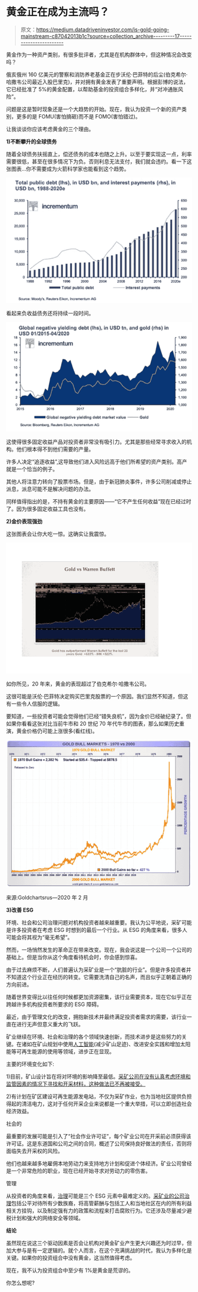 # 黄金正在成为主流吗？

> 原文：<https://medium.datadriveninvestor.com/is-gold-going-mainstream-c87042013b1c?source=collection_archive---------17----------------------->

黄金作为一种资产类别，有很多批评者，尤其是在机构群体中，但这种情况会改变吗？

俄亥俄州 160 亿美元的警察和消防养老基金正在步沃伦·巴菲特的后尘(伯克希尔·哈撒韦公司最近入股巴里克)，并对拥有黄金发表了重要声明。根据彭博的说法，它已经批准了 5%的黄金配置，以帮助基金的投资组合多样化，并“对冲通胀风险”。

问题是这是暂时现象还是一个大趋势的开始。现在，我认为投资一个新的资产类别，更多的是 FOMU(害怕搞砸)而不是 FOMO(害怕错过)。

让我谈谈你应该考虑黄金的三个理由。

**1)不断攀升的全球债务**

随着全球债务扶摇直上，偿还债务的成本也随之上升。以至于要实现这一点，利率需要很低，甚至在很多情况下为负。否则利息无法支付，我们就会违约。看一下这张图表…你不需要成为火箭科学家也能看到这个趋势。

![](img/6ad57dc1a7d9bf709eb026bff465ccf3.png)

看起来负收益债务还将持续一段时间。

![](img/5a08a02138ad579955f3e9fb181eb4ea.png)

这使得很多固定收益产品对投资者非常没有吸引力。尤其是那些经常寻求收入的机构。他们根本得不到他们需要的产量。

许多人决定“追逐收益”,这导致他们进入风险远高于他们所希望的资产类别。高产就是一个恰当的例子。

其他人将注意力转向了股票市场。但是，由于新冠肺炎事件，许多公司削减或停止派息，派息可能不是解决问题的办法。

同样值得指出的是，不持有黄金的主要原因——“它不产生任何收益”现在已经过时了。因为很多固定收益工具也没有。

**2)金价表现强劲**

这张图表会让你大吃一惊。这确实让我震惊。

![](img/15af324c6c7775c8319f5687a0fd560a.png)

如你所见，20 年来，黄金的表现超过了伯克希尔·哈撒韦公司。

这很可能是沃伦·巴菲特决定购买巴里克股票的一个原因。我们显然不知道，但这有一些令人信服的逻辑。

要知道，一些投资者可能会觉得他们已经“错失良机”，因为金价已经破纪录了。但如果你看看这张对比当前牛市和 20 世纪 70 年代牛市的图表，那么如果历史重演，黄金价格仍可能上涨很多(看红线)。

![](img/7ad0e9ed847a277958578754bf0890af.png)

来源:Goldchartsrus—2020 年 2 月

**3)改善 ESG**

环境、社会和公司治理问题对机构投资者越来越重要。我认为公平地说，采矿可能是许多投资者在考虑 ESG 时想到的最后一个行业。从 ESG 的角度来看，很多人可能会将其视为“毫无希望”。

然而，一场悄然发生的革命正在带来改变。现在，我会说这是一个公司一个公司的基础上。但是当你从这个角度看待机会时，你会感到惊喜。

由于过去麻烦不断，人们普遍认为采矿业是一个“肮脏的行业”。但是许多投资者并不知道这个行业正在经历的转变。它需要洗清自己的名声，而且似乎正朝着正确的方向前进。

随着世界变得比以往任何时候都更加资源密集，该行业需要资本，现在它似乎正在跨越许多机构投资者所要求的 ESG 障碍。

最近，由于管理文化的改变，拥抱新技术并最终满足投资者需求的需要，该行业一直在进行无声但意义重大的飞跃。

矿业继续在环境、社会和治理的各个领域快速创新，而技术进步是这些努力的关键。在诸如在矿山规划中使用[人工智能](https://esgclarity.com/firms-use-artificial-intelligence-for-esg-index-range/)(减少矿山足迹)、改进安全实践和增加太阳能等可再生能源的使用等领域，进步正在显现。

主要的环境变化如下:

1)目前，矿山设计旨在将对环境的影响降至最低。[采矿公司在没有认真考虑环境和监管因素的情况下寻找和开采材料，这种做法已不再被接受。](https://esgclarity.com/achieving-sdgs-62-years-behind-schedule/)

2)有计划在矿区建设可再生能源发电站，不仅为采矿作业，也为当地社区提供负担得起的清洁电力，这对于任何开采企业来说都是一个重大举措，可以立即创造社会经济效益。

社会的

最重要的发展可能是引入了“社会作业许可证”，每个矿业公司在开采前必须获得该许可证。这是东道国和公司之间的合同，概述了公司保持良好做法的责任，否则将面临失去开采权的风险。

他们也越来越多地雇佣本地劳动力来支持地方计划和促进个体经济。矿业公司曾经是一个非常危险的职业，现在已经开始寻求对劳动力的零伤害。

管理

从投资者的角度来看，[治理](https://esgclarity.com/what-the-return-of-the-state-means-for-corporates-and-the-issue-of-governance/)可能是三个 ESG 元素中最难定义的。[采矿业的公司治理](https://esgclarity.com/what-we-can-learn-from-a-companys-governance-in-a-crisis/)包括公平对待所有少数族裔，将高管薪酬与包括工人和当地社区在内的所有利益相关方挂钩，以及制定强有力的政策和流程来打击腐败行为。它还涉及尽量减少避税计划和强大的网络安全等领域。

**结论**

虽然现在说这三个驱动因素是否会让机构对黄金矿业产生更大兴趣还为时过早，但加大参与是有一定逻辑的。就个人而言，在这个充满挑战的时代，我认为多样化是关键。如果你的投资组合中没有黄金，这当然值得考虑。

现在，我不认为投资组合中至少有 1%是黄金是荒谬的。

你怎么想呢?